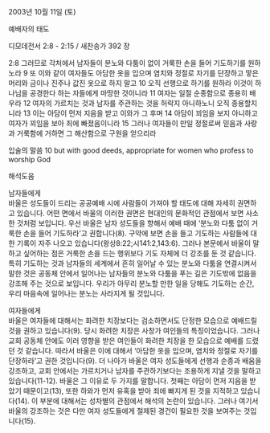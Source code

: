 2003년 10월 11일 (토)

예배자의 태도



디모데전서 2:8 - 2:15 / 새찬송가 392 장


2:8 그러므로 각처에서 남자들이 분노와 다툼이 없이 거룩한 손을 들어 기도하기를 원하노라
9 또 이와 같이 여자들도 아담한 옷을 입으며 염치와 정절로 자기를 단장하고 땋은 머리와 금이나 진주나 값진 옷으로 하지 말고
10 오직 선행으로 하기를 원하라 이것이 하나님을 공경한다 하는 자들에게 마땅한 것이니라
11 여자는 일절 순종함으로 종용히 배우라
12 여자의 가르치는 것과 남자를 주관하는 것을 허락지 아니하노니 오직 종용할지니라
13 이는 아담이 먼저 지음을 받고 이와가 그 후며
14 아담이 꾀임을 보지 아니하고 여자가 꾀임을 보아 죄에 빠졌음이니라
15 그러나 여자들이 만일 정절로써 믿음과 사랑과 거룩함에 거하면 그 해산함으로 구원을 얻으리라

입술의 말씀
10 but with good deeds, appropriate for women who profess to worship God

해석도움





남자들에게  
바울은 성도들이 드리는 공공예배 시에 사람들이 가져야 할 태도에 대해 자세히 권면하고 있습니다. 어떤 면에서 바울의 이러한 권면은 현대인의 문화적인 관점에서 보면 사소한 것처럼 보입니다. 우선 바울은 남자 성도들을 향해서 예배 때에 ‘분노와 다툼 없이 거룩한 손을 들어 기도하라’고 권합니다(8). 구약에 보면 손을 들고 기도하는 사람들에 대한 기록이 자주 나오고 있습니다(왕상8:22;시141:2,143:6). 그러나 본문에서 바울이 말하고 싶어하는 점은 거룩한 손을 드는 행위보다 기도 자체에 더 강조를 둔 것 같습니다. 특히 기도하는 것과 남자들의 세계에서 흔히 일어날 수 있는 분노와 다툼을 연결시켜서 말한 것은 공동체 안에서 일어나는 남자들의 분노와 다툼을 푸는 길은 기도밖에 없음을 강조해 주는 것으로 보입니다. 우리가 아무리 분노할 만한 일을 당해도 기도하는 순간, 우리 마음속에 일어나는 분노는 사라지게 될 것입니다.

여자들에게  
바울은 여자들에 대해서는 화려한 치장보다는 검소하면서도 단정한 모습으로 예배드릴 것을 권하고 있습니다(9). 당시 화려한 치장은 사창가 여인들의 특징이었습니다. 그러나 교회 공동체 안에도 이러 영향을 받은 여인들이 화려한 치장을 한 모습으로 예배를 드렸던 것 같습니다. 따라서 바울은 이에 대해서 ‘아담한 옷을 입으며, 염치와 정절로 자기를 단장하라’고 권한 것입니다(9). 더 나아가 바울은 여자 성도들에게 선행과 순종과 배움을 강조하고, 교회 안에서는 가르치거나 남자를 주관하기보다는 조용하게 지낼 것을 말하고 있습니다(11-12). 바울은 그 이유로 두 가지를 말합니다. 첫째는 아담이 먼저 지음을 받았기 때문이고(13), 또한 하와가 먼저 유혹을 받아 죄에 빠지게 된 것을 지적하고 있습니다(14). 이 부분에 대해서는 성차별의 관점에서 해석의 논란이 있습니다. 그러나 여기서 바울의 강조하는 것은 다만 여자 성도들에게 절제된 경건이 필요한 것을 보여주는 것입니다(15).